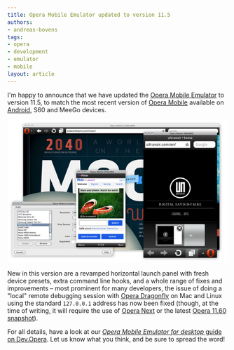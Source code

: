 ```yaml
---
title: Opera Mobile Emulator updated to version 11.5
authors:
- andreas-bovens
tags:
- opera
- development
- emulator
- mobile
layout: article
---
```

<p>I&#39;m happy to announce that we have updated the <a href="http://www.opera.com/developer/tools/mobile/">Opera Mobile Emulator</a> to version 11.5, to match the most recent version of <a href="http://www.opera.com/mobile/">Opera Mobile</a> available on <a href="https://market.android.com/details?id=com.opera.browser">Android</a>, S60 and MeeGo devices.</p>
<div><img src="/blog/opera-mobile-emulator-updated-to-version-11-5/opera-mobile-emulator.jpg" alt="The Opera Mobile Emulator in action, showing multiple instances of Opera Mobile with different screen sizes and input mechanisms" /></div>
<p>New in this version are a revamped horizontal launch panel with fresh device presets, extra command line hooks, and a whole range of fixes and improvements – most prominent for many developers, the issue of doing a &quot;local&quot; remote debugging session with <a href="http://www.opera.com/dragonfly">Opera Dragonfly</a> on Mac and Linux using the standard <code>127.0.0.1</code> address has now been fixed (though, at the time of writing, it will require the use of <a href="http://www.opera.com/browser/next/">Opera Next</a> or the latest <a href="http://my.opera.com/desktopteam/blog/">Opera 11.60 snapshot</a>).</p>
<p>For all details, have a look at our <a href="http://dev.opera.com/articles/view/opera-mobile-emulator/"><cite>Opera Mobile Emulator for desktop</cite> guide on Dev.Opera</a>. Let us know what you think, and be sure to spread the word!</p>
